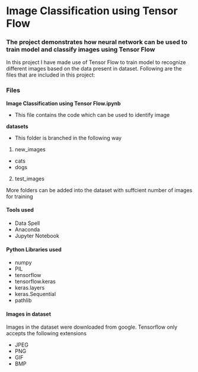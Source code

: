 # Image Classification using Tensor Flow
### The project demonstrates how neural network can be used to train model and classify images using Tensor Flow

In this project I have made use of Tensor Flow to train model to recognize different images based on the data present in dataset. Following are the files that are included in this project:

### Files
**Image Classification using Tensor Flow.ipynb**
- This file contains the code which can be used to identify image

**datasets**
- This folder is branched in the following way
1. new_images
- cats
- dogs
2. test_images

More folders can be added into the dataset with suffcient number of images for training

#### Tools used
- Data Spell
- Anaconda
- Jupyter Notebook

#### Python Libraries used
- numpy
- PIL
- tensorflow
- tensorflow.keras
- keras.layers
- keras.Sequential
- pathlib

#### Images in dataset
Images in the dataset were downloaded from google. Tensorflow only accepts the following extensions 
- JPEG 
- PNG 
- GIF 
- BMP

